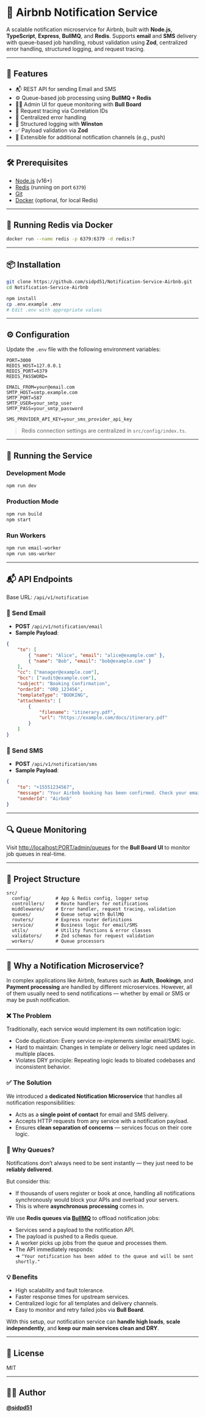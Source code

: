 # 📢 Airbnb Notification Service

A scalable notification microservice for Airbnb, built with **Node.js**, **TypeScript**, **Express**, **BullMQ**, and **Redis**. Supports **email** and **SMS** delivery with queue-based job handling, robust validation using **Zod**, centralized error handling, structured logging, and request tracing.

---

## 🚀 Features

-   📬 REST API for sending Email and SMS
-   ⚙️ Queue-based job processing using **BullMQ + Redis**
-   🧑‍💼 Admin UI for queue monitoring with **Bull Board**
-   🧵 Request tracing via Correlation IDs
-   🛑 Centralized error handling
-   🧾 Structured logging with **Winston**
-   ✅ Payload validation via **Zod**
-   🔌 Extensible for additional notification channels (e.g., push)

---

## 🛠️ Prerequisites

-   [Node.js](https://nodejs.org/) (v16+)
-   [Redis](https://redis.io/) (running on port `6379`)
-   [Git](https://git-scm.com/)
-   [Docker](https://www.docker.com/) (optional, for local Redis)

---

## 🐳 Running Redis via Docker

```bash
docker run --name redis -p 6379:6379 -d redis:7
```

---

## 📦 Installation

```bash
git clone https://github.com/sidpd51/Notification-Service-Airbnb.git
cd Notification-Service-Airbnb

npm install
cp .env.example .env
# Edit .env with appropriate values
```

---

## ⚙️ Configuration

Update the `.env` file with the following environment variables:

```env
PORT=3000
REDIS_HOST=127.0.0.1
REDIS_PORT=6379
REDIS_PASSWORD=

EMAIL_FROM=your@email.com
SMTP_HOST=smtp.example.com
SMTP_PORT=587
SMTP_USER=your_smtp_user
SMTP_PASS=your_smtp_password

SMS_PROVIDER_API_KEY=your_sms_provider_api_key
```

> Redis connection settings are centralized in `src/config/index.ts`.

---

## 🏃 Running the Service

### Development Mode

```bash
npm run dev
```

### Production Mode

```bash
npm run build
npm start
```

### Run Workers

```bash
npm run email-worker
npm run sms-worker
```

---

## 📬 API Endpoints

Base URL: `/api/v1/notification`

### 📧 Send Email

-   **POST** `/api/v1/notification/email`
-   **Sample Payload**:

```json
{
	"to": [
		{ "name": "Alice", "email": "alice@example.com" },
		{ "name": "Bob", "email": "bob@example.com" }
	],
	"cc": ["manager@example.com"],
	"bcc": ["audit@example.com"],
	"subject": "Booking Confirmation",
	"orderId": "ORD_123456",
	"templateType": "BOOKING",
	"attachments": [
		{
			"filename": "itinerary.pdf",
			"url": "https://example.com/docs/itinerary.pdf"
		}
	]
}
```

### 📱 Send SMS

-   **POST** `/api/v1/notification/sms`
-   **Sample Payload**:

```json
{
	"to": "+15551234567",
	"message": "Your Airbnb booking has been confirmed. Check your email for details.",
	"senderId": "Airbnb"
}
```

---

## 🔍 Queue Monitoring

Visit [http://localhost:PORT/admin/queues](http://localhost:PORT/admin/queues) for the **Bull Board UI** to monitor job queues in real-time.

---

## 📂 Project Structure

```
src/
  config/         # App & Redis config, logger setup
  controllers/    # Route handlers for notifications
  middlewares/    # Error handler, request tracing, validation
  queues/         # Queue setup with BullMQ
  routers/        # Express router definitions
  service/        # Business logic for email/SMS
  utils/          # Utility functions & error classes
  validators/     # Zod schemas for request validation
  workers/        # Queue processors
```

---

## 🧠 Why a Notification Microservice?

In complex applications like Airbnb, features such as **Auth**, **Bookingn**, and **Payment processing** are handled by different microservices. However, all of them usually need to send notifications — whether by email or SMS or may be push notification.

### ❌ The Problem

Traditionally, each service would implement its own notification logic:

-   Code duplication: Every service re-implements similar email/SMS logic.
-   Hard to maintain: Changes in template or delivery logic need updates in multiple places.
-   Violates DRY principle: Repeating logic leads to bloated codebases and inconsistent behavior.

### ✅ The Solution

We introduced a **dedicated Notification Microservice** that handles all notification responsibilities:

-   Acts as a **single point of contact** for email and SMS delivery.
-   Accepts HTTP requests from any service with a notification payload.
-   Ensures **clean separation of concerns** — services focus on their core logic.

### 🚀 Why Queues?

Notifications don’t always need to be sent instantly — they just need to be **reliably delivered**.

But consider this:

-   If thousands of users register or book at once, handling all notifications synchronously would block your APIs and overload your servers.
-   This is where **asynchronous processing** comes in.

We use **Redis queues via [BullMQ](https://docs.bullmq.io/)** to offload notification jobs:

-   Services send a payload to the notification API.
-   The payload is pushed to a Redis queue.
-   A worker picks up jobs from the queue and processes them.
-   The API immediately responds:  
    ➜ `"Your notification has been added to the queue and will be sent shortly."`

### 💡 Benefits

-   High scalability and fault tolerance.
-   Faster response times for upstream services.
-   Centralized logic for all templates and delivery channels.
-   Easy to monitor and retry failed jobs via **Bull Board**.

With this setup, our notification service can **handle high loads**, **scale independently**, and **keep our main services clean and DRY**.

---

## 📝 License

MIT

---

## 👨‍💻 Author

**[@sidpd51](https://github.com/sidpd51)**
